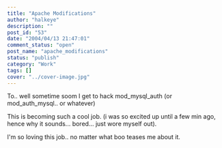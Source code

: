 ```yaml
---
title: "Apache Modifications"
author: "halkeye"
description: ""
post_id: "53"
date: "2004/04/13 21:47:01"
comment_status: "open"
post_name: "apache_modifications"
status: "publish"
category: "Work"
tags: []
cover: "../cover-image.jpg"
---
```


To.. well sometime soom I get to hack mod_mysql_auth (or mod_auth_mysql.. or whatever)

This is becoming such a cool job. (i was so excited up until a few min ago, hence why it sounds... bored... just wore myself out).

I'm so loving this job.. no matter what boo teases me about it.